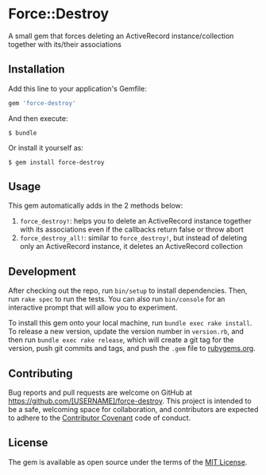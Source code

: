 # Force::Destroy

A small gem that forces deleting an ActiveRecord instance/collection together with its/their associations

## Installation

Add this line to your application's Gemfile:

```ruby
gem 'force-destroy'
```

And then execute:

    $ bundle

Or install it yourself as:

    $ gem install force-destroy

## Usage

This gem automatically adds in the 2 methods below:
  1) `force_destroy!`: helps you to delete an ActiveRecord instance together with its associations even if the callbacks return false or throw abort
  2) `force_destroy_all!`: similar to `force_destroy!`, but instead of deleting only an ActiveRecord instance, it deletes an ActiveRecord collection

## Development

After checking out the repo, run `bin/setup` to install dependencies. Then, run `rake spec` to run the tests. You can also run `bin/console` for an interactive prompt that will allow you to experiment.

To install this gem onto your local machine, run `bundle exec rake install`. To release a new version, update the version number in `version.rb`, and then run `bundle exec rake release`, which will create a git tag for the version, push git commits and tags, and push the `.gem` file to [rubygems.org](https://rubygems.org).

## Contributing

Bug reports and pull requests are welcome on GitHub at https://github.com/[USERNAME]/force-destroy. This project is intended to be a safe, welcoming space for collaboration, and contributors are expected to adhere to the [Contributor Covenant](http://contributor-covenant.org) code of conduct.


## License

The gem is available as open source under the terms of the [MIT License](http://opensource.org/licenses/MIT).

